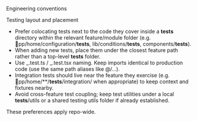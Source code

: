 Engineering conventions

Testing layout and placement

- Prefer colocating tests next to the code they cover inside a **tests** directory within the relevant feature/module folder (e.g. pp/home/configuration/**tests**, lib/conditions/**tests**, components/**tests**).
- When adding new tests, place them under the closest feature path rather than a top-level **tests** folder.
- Use _.test.ts / _.test.tsx naming. Keep imports identical to production code (use the same path aliases like @/...).
- Integration tests should live near the feature they exercise (e.g. pp/home/\*\*/**tests**/integration/ when appropriate) to keep context and fixtures nearby.
- Avoid cross-feature test coupling; keep test utilities under a local **tests**/utils or a shared testing utils folder if already established.

These preferences apply repo-wide.
